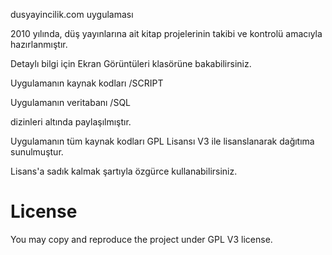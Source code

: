 dusyayincilik.com uygulaması 

2010 yılında, düş yayınlarına ait kitap projelerinin takibi ve kontrolü amacıyla hazırlanmıştır.

Detaylı bilgi için Ekran Görüntüleri klasörüne bakabilirsiniz.

Uygulamanın kaynak kodları 	/SCRIPT

Uygulamanın veritabanı 		/SQL

dizinleri altında paylaşılmıştır.

Uygulamanın tüm kaynak kodları GPL Lisansı V3 ile lisanslanarak dağıtıma sunulmuştur.

Lisans'a sadık kalmak şartıyla özgürce kullanabilirsiniz.

# License
You may copy and reproduce the project under GPL V3 license.
